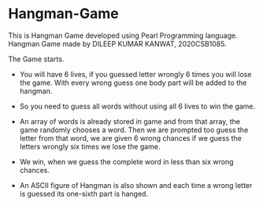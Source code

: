 # Hangman-Game
This is Hangman Game developed using Pearl Programming language.
Hangman Game made by DILEEP KUMAR KANWAT, 2020CSB1085.

The Game starts. 

- You will have 6 lives, if you guessed letter wrongly 6 times you will lose the game. 
With every wrong guess one body part will be added to the hangman.
 
- So you need to guess all words without using all 6 lives to win the game.

- An array of words is already stored in game and from that array, the game randomly chooses a word. Then we are prompted
too guess the letter from that word, we are given 6 wrong chances if we guess the letters wrongly six times we lose the game.

- We win, when we guess the complete word in less than six wrong chances.

- An ASCII figure of Hangman is also shown and each time a wrong letter is guessed its one-sixth part is hanged.

